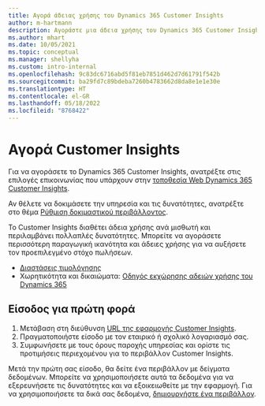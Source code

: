 ```yaml
---
title: Αγορά άδειας χρήσης του Dynamics 365 Customer Insights
author: m-hartmann
description: Αγοράστε μια άδεια χρήσης του Dynamics 365 Customer Insights, συνδεθείτε και εξοικειωθείτε με την εφαρμογή.
ms.author: mhart
ms.date: 10/05/2021
ms.topic: conceptual
ms.manager: shellyha
ms.custom: intro-internal
ms.openlocfilehash: 9c83dc6716abd5f81eb7851d462d7d61791f542b
ms.sourcegitcommit: ba29fd7c89bdeba7260b4783662d8da8e1e1e30e
ms.translationtype: HT
ms.contentlocale: el-GR
ms.lasthandoff: 05/18/2022
ms.locfileid: "8768422"
---
```

# <a name="purchase-customer-insights"></a>Αγορά Customer Insights

Για να αγοράσετε το Dynamics 365 Customer Insights, ανατρέξτε στις επιλογές επικοινωνίας που υπάρχουν στην [τοποθεσία Web Dynamics 365 Customer Insights](https://dynamics.microsoft.com/ai/customer-insights/).

Αν θέλετε να δοκιμάσετε την υπηρεσία και τις δυνατότητες, ανατρέξτε στο θέμα [Ρύθμιση δοκιμαστικού περιβάλλοντος](trial-signup.md).

Το Customer Insights διαθέτει άδεια χρήσης ανά μισθωτή και περιλαμβάνει πολλαπλές δυνατότητες. Μπορείτε να αγοράσετε περισσότερη παραγωγική ικανότητα και άδειες χρήσης για να αυξήσετε τον προεπιλεγμένο στόχο πωλήσεων.
- [Διαστάσεις τιμολόγησης](https://dynamics.microsoft.com/ai/customer-insights/pricing/)
- Χωρητικότητα και δικαιώματα: [Οδηγός εκχώρησης αδειών χρήσης του Dynamics 365](https://go.microsoft.com/fwlink/?LinkId=866544)

## <a name="sign-in-for-the-first-time"></a>Είσοδος για πρώτη φορά

1. Μετάβαση στη διεύθυνση [URL της εφαρμογής Customer Insights](https://home.ci.ai.dynamics.com).
1. Πραγματοποιήστε είσοδο με τον εταιρικό ή σχολικό λογαριασμό σας.
1. Συμφωνήσετε με τους όρους παροχής υπηρεσίας και ορίστε τις προτιμήσεις περιεχομένου για το περιβάλλον Customer Insights.

Μετά την πρώτη σας είσοδο, θα δείτε ένα περιβάλλον με δείγματα δεδομένων. Μπορείτε να χρησιμοποιήσετε αυτά τα δεδομένα για να εξερευνήσετε τις δυνατότητες και να εξοικειωθείτε με την εφαρμογή. Για να χρησιμοποιήσετε τα δικά σας δεδομένα, [δημιουργήστε ένα περιβάλλον](create-environment.md).
